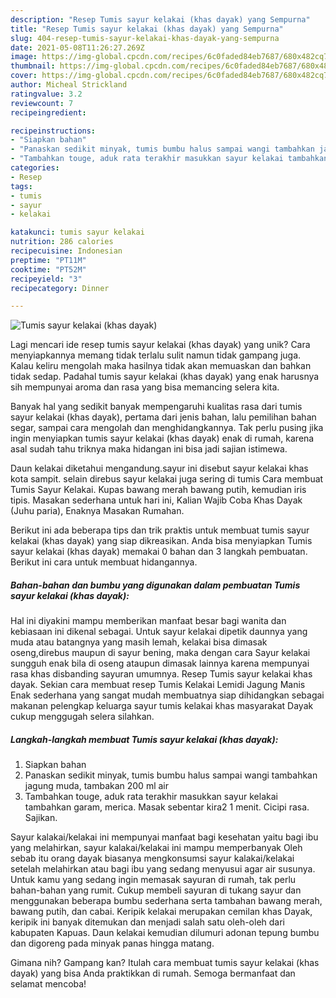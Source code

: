 ```yaml
---
description: "Resep Tumis sayur kelakai (khas dayak) yang Sempurna"
title: "Resep Tumis sayur kelakai (khas dayak) yang Sempurna"
slug: 404-resep-tumis-sayur-kelakai-khas-dayak-yang-sempurna
date: 2021-05-08T11:26:27.269Z
image: https://img-global.cpcdn.com/recipes/6c0faded84eb7687/680x482cq70/tumis-sayur-kelakai-khas-dayak-foto-resep-utama.jpg
thumbnail: https://img-global.cpcdn.com/recipes/6c0faded84eb7687/680x482cq70/tumis-sayur-kelakai-khas-dayak-foto-resep-utama.jpg
cover: https://img-global.cpcdn.com/recipes/6c0faded84eb7687/680x482cq70/tumis-sayur-kelakai-khas-dayak-foto-resep-utama.jpg
author: Micheal Strickland
ratingvalue: 3.2
reviewcount: 7
recipeingredient:

recipeinstructions:
- "Siapkan bahan"
- "Panaskan sedikit minyak, tumis bumbu halus sampai wangi tambahkan jagung muda, tambakan 200 ml air"
- "Tambahkan touge, aduk rata terakhir masukkan sayur kelakai tambahkan garam, merica. Masak sebentar kira2 1 menit. Cicipi rasa. Sajikan."
categories:
- Resep
tags:
- tumis
- sayur
- kelakai

katakunci: tumis sayur kelakai 
nutrition: 286 calories
recipecuisine: Indonesian
preptime: "PT11M"
cooktime: "PT52M"
recipeyield: "3"
recipecategory: Dinner

---
```



![Tumis sayur kelakai (khas dayak)](https://img-global.cpcdn.com/recipes/6c0faded84eb7687/680x482cq70/tumis-sayur-kelakai-khas-dayak-foto-resep-utama.jpg)

Lagi mencari ide resep tumis sayur kelakai (khas dayak) yang unik? Cara menyiapkannya memang tidak terlalu sulit namun tidak gampang juga. Kalau keliru mengolah maka hasilnya tidak akan memuaskan dan bahkan tidak sedap. Padahal tumis sayur kelakai (khas dayak) yang enak harusnya sih mempunyai aroma dan rasa yang bisa memancing selera kita.

Banyak hal yang sedikit banyak mempengaruhi kualitas rasa dari tumis sayur kelakai (khas dayak), pertama dari jenis bahan, lalu pemilihan bahan segar, sampai cara mengolah dan menghidangkannya. Tak perlu pusing jika ingin menyiapkan tumis sayur kelakai (khas dayak) enak di rumah, karena asal sudah tahu triknya maka hidangan ini bisa jadi sajian istimewa.

Daun kelakai diketahui mengandung.sayur ini disebut sayur kelakai khas kota sampit. selain direbus sayur kelakai juga sering di tumis Cara membuat Tumis Sayur Kelakai. Kupas bawang merah bawang putih, kemudian iris tipis. Masakan sederhana untuk hari ini, Kalian Wajib Coba Khas Dayak (Juhu paria), Enaknya Masakan Rumahan.


Berikut ini ada beberapa tips dan trik praktis untuk membuat tumis sayur kelakai (khas dayak) yang siap dikreasikan. Anda bisa menyiapkan Tumis sayur kelakai (khas dayak) memakai 0 bahan dan 3 langkah pembuatan. Berikut ini cara untuk membuat hidangannya.

<!--inarticleads1-->

##### Bahan-bahan dan bumbu yang digunakan dalam pembuatan Tumis sayur kelakai (khas dayak):



Hal ini diyakini mampu memberikan manfaat besar bagi wanita dan kebiasaan ini dikenal sebagai. Untuk sayur kelakai dipetik daunnya yang muda atau batangnya yang masih lemah, kelakai bisa dimasak oseng,direbus maupun di sayur bening, maka dengan cara Sayur kelakai sungguh enak bila di oseng ataupun dimasak lainnya karena mempunyai rasa khas disbanding sayuran umumnya. Resep Tumis sayur kelakai khas dayak. Sekian cara membuat resep Tumis Kelakai Lemidi Jagung Manis Enak sederhana yang sangat mudah membuatnya siap dihidangkan sebagai makanan pelengkap keluarga sayur tumis kelakai khas masyarakat Dayak cukup menggugah selera silahkan. 

<!--inarticleads2-->

##### Langkah-langkah membuat Tumis sayur kelakai (khas dayak):

1. Siapkan bahan
1. Panaskan sedikit minyak, tumis bumbu halus sampai wangi tambahkan jagung muda, tambakan 200 ml air
1. Tambahkan touge, aduk rata terakhir masukkan sayur kelakai tambahkan garam, merica. Masak sebentar kira2 1 menit. Cicipi rasa. Sajikan.


Sayur kalakai/kelakai ini mempunyai manfaat bagi kesehatan yaitu bagi ibu yang melahirkan, sayur kalakai/kelakai ini mampu memperbanyak Oleh sebab itu orang dayak biasanya mengkonsumsi sayur kalakai/kelakai setelah melahirkan atau bagi ibu yang sedang menyusui agar air susunya. Untuk kamu yang sedang ingin memasak sayuran di rumah, tak perlu bahan-bahan yang rumit. Cukup membeli sayuran di tukang sayur dan menggunakan beberapa bumbu sederhana serta tambahan bawang merah, bawang putih, dan cabai. Keripik kelakai merupakan cemilan khas Dayak, keripik ini banyak ditemukan dan menjadi salah satu oleh-oleh dari kabupaten Kapuas. Daun kelakai kemudian dilumuri adonan tepung bumbu dan digoreng pada minyak panas hingga matang. 

Gimana nih? Gampang kan? Itulah cara membuat tumis sayur kelakai (khas dayak) yang bisa Anda praktikkan di rumah. Semoga bermanfaat dan selamat mencoba!
